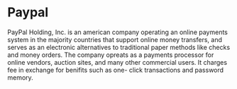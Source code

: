 # Paypal
PayPal Holding, Inc. is an american company operating an online payments system in the majority  countries that support online money transfers, and serves as an electronic alternatives to traditional paper methods like checks and money orders. The company opreats as a payments processor for online vendors, auction sites, and many other commercial users. It charges fee in exchange for benifits such as one- click transactions and password memory.
